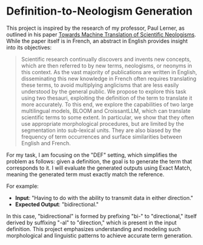 # Definition-to-Neologism Generation

This project is inspired by the research of my professor, Paul Lerner, as outlined in his paper [Towards Machine Translation of Scientific Neologisms](https://aclanthology.org/2024.jeptalnrecital-taln.17/). While the paper itself is in French, an abstract in English provides insight into its objectives:

> Scientific research continually discovers and invents new concepts, which are then referred to by new terms, neologisms, or neonyms in this context. As the vast majority of publications are written in English, disseminating this new knowledge in French often requires translating these terms, to avoid multiplying anglicisms that are less easily understood by the general public. We propose to explore this task using two thesauri, exploiting the definition of the term to translate it more accurately. To this end, we explore the capabilities of two large multilingual models, BLOOM and CroissantLLM, which can translate scientific terms to some extent. In particular, we show that they often use appropriate morphological procedures, but are limited by the segmentation into sub-lexical units. They are also biased by the frequency of term occurrences and surface similarities between English and French.

For my task, I am focusing on the "DEF" setting, which simplifies the problem as follows: given a definition, the goal is to generate the term that corresponds to it. I will evaluate the generated outputs using Exact Match, meaning the generated term must exactly match the reference.

For example:
- **Input**: "Having to do with the ability to transmit data in either direction."
- **Expected Output**: "bidirectional."

In this case, "bidirectional" is formed by prefixing "bi-" to "directional," itself derived by suffixing "-al" to "direction," which is present in the input definition. This project emphasizes understanding and modeling such morphological and linguistic patterns to achieve accurate term generation.
